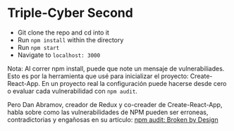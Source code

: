 # Triple-Cyber Second

- Git clone the repo and cd into it
- Run `npm install` within the directory
- Run `npm start`
- Navigate to `localhost: 3000`

Nota: Al correr npm install, puede que note un mensaje de vulnerabiliades. Esto es por la herramienta que usé para inicializar el proyecto: Create-React-App. En un proyecto real la configuración puede hacerse desde cero o evaluar cada vulnerabilidad con `npm audit`. 

Pero Dan Abramov, creador de Redux y co-creader de Create-React-App, habla sobre como las vulnerabilidades de NPM pueden ser erroneas, contradictorias y engañosas en su artículo: [npm audit: Broken by Design](https://overreacted.io/npm-audit-broken-by-design/)

